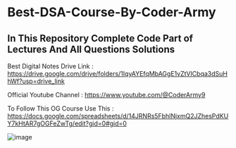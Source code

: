 # Best-DSA-Course-By-Coder-Army
In This Repository Complete Code Part of Lectures
And All Questions Solutions
--------------------------------------------------

Best Digital Notes Drive Link : https://drive.google.com/drive/folders/1IqyAYEfqMbAGgE1vZtVICbqa3dSuHhWf?usp=drive_link

Official Youtube Channel : https://www.youtube.com/@CoderArmy9

To Follow This OG Course Use This : https://docs.google.com/spreadsheets/d/14JRNRs5FbhlNjxmQ2JZhesPdKUY7kHtAR7gOGFeZwTg/edit?gid=0#gid=0


![image](https://github.com/user-attachments/assets/4d1e5977-74d1-42cf-9cfb-59a060a5fb58)
